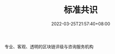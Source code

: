 ﻿---
weight: 
title: "标准共识"
description: "专业、客观、透明的区块链评级与咨询服务机构"
date: 2022-03-25T21:57:40+08:00
lastmod: 2022-03-25T16:45:40+08:00
draft: false
authors: ["Metabd"]
featuredImage: "biaozhungongshi.jpg"
link: ""
tags: ["微信公众号","标准共识"]
categories: ["navigation"]
navigation: ["微信公众号"]
lightgallery: true
toc: true
pinned: false
recommend: false
recommend1: false
---
专业、客观、透明的区块链评级与咨询服务机构
